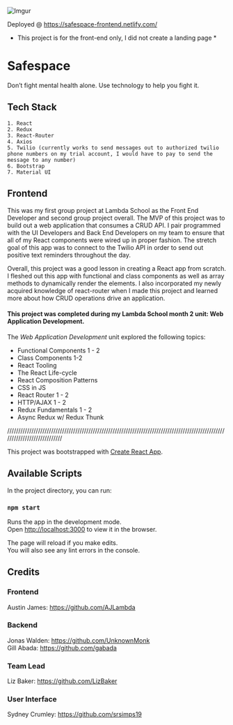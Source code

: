 ![Imgur](https://i.imgur.com/8eCj0BK.png)

Deployed @ https://safespace-frontend.netlify.com/ 

* This project is for the front-end only, I did not create a landing page *

# Safespace 

Don’t fight mental health alone. Use technology to help you fight it.

## Tech Stack

```
1. React
2. Redux
3. React-Router
4. Axios
5. Twilio (currently works to send messages out to authorized twilio phone numbers on my trial account, I would have to pay to send the message to any number)
6. Bootstrap
7. Material UI

```

## Frontend

  This was my first group project at Lambda School as the Front End Developer and second group project overall. The MVP of this project was to build out a web application that consumes a CRUD API. I pair programmed with the UI Developers and Back End Developers on my team to ensure that all of my React components were wired up in proper fashion. The stretch goal of this app was to connect to the Twilio API in order to send out positive text reminders throughout the day. 
  
  Overall, this project was a good lesson in creating a React app from scratch. I fleshed out this app with functional and class components as well as array methods to dynamically render the elements. I also incorporated my newly acquired knowledge of react-router when I made this project and learned more about how CRUD operations drive an application.


#### This project was completed during my Lambda School month 2 unit: Web Application Development. 
The *Web Application Development* unit explored the following topics:

- Functional Components 1 - 2
- Class Components 1-2
- React Tooling
- The React Life-cycle
- React Composition Patterns
- CSS in JS
- React Router 1 - 2
- HTTP/AJAX 1 - 2
- Redux Fundamentals 1 - 2
- Async Redux w/ Redux Thunk

////////////////////////////////////////////////////////////////////////////////////////////////////////////////////////////

This project was bootstrapped with [Create React App](https://github.com/facebook/create-react-app).

## Available Scripts

In the project directory, you can run:

### `npm start`

Runs the app in the development mode.<br>
Open [http://localhost:3000](http://localhost:3000) to view it in the browser.

The page will reload if you make edits.<br>
You will also see any lint errors in the console.


## Credits

### Frontend

Austin James: https://github.com/AJLambda

### Backend

Jonas Walden: https://github.com/UnknownMonk  
Gill Abada: https://github.com/gabada

### Team Lead

Liz Baker: https://github.com/LizBaker

### User Interface

Sydney Crumley: https://github.com/srsimps19

